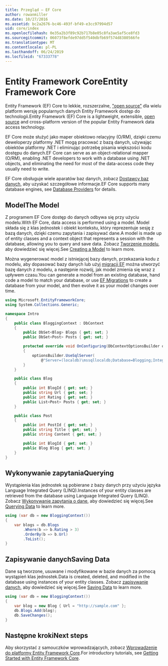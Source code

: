 ```yaml
---
title: Przegląd — EF Core
author: rowanmiller
ms.date: 10/27/2016
ms.assetid: bc2a2676-bc46-493f-bf49-e3cc97994d57
uid: core/index
ms.openlocfilehash: 0e35a2b3f89c92b717b8e05c8fa3ae5af5ce8fd3
ms.sourcegitcommit: 06073f8efde97dd5f540dbfb69f574d8380566fe
ms.translationtype: MT
ms.contentlocale: pl-PL
ms.lasthandoff: 06/24/2019
ms.locfileid: "67333778"
---
```

# <a name="entity-framework-core"></a><span data-ttu-id="27d0b-102">Entity Framework Core</span><span class="sxs-lookup"><span data-stu-id="27d0b-102">Entity Framework Core</span></span>

<span data-ttu-id="27d0b-103">Entity Framework (EF) Core to lekkie, rozszerzalne, ["open source"](https://github.com/aspnet/EntityFrameworkCore) dla wielu platform wersję popularnych danych Entity Framework dostęp do technologii.</span><span class="sxs-lookup"><span data-stu-id="27d0b-103">Entity Framework (EF) Core is a lightweight, extensible, [open source](https://github.com/aspnet/EntityFrameworkCore) and cross-platform version of the popular Entity Framework data access technology.</span></span>

<span data-ttu-id="27d0b-104">EF Core może służyć jako maper obiektowo relacyjny (O/RM), dzięki czemu deweloperzy platformy .NET mogą pracować z bazą danych, używając obiektów platformy .NET i eliminując potrzebę pisania większości kodu dostępu do danych.</span><span class="sxs-lookup"><span data-stu-id="27d0b-104">EF Core can serve as an object-relational mapper (O/RM), enabling .NET developers to work with a database using .NET objects, and eliminating the need for most of the data-access code they usually need to write.</span></span>

<span data-ttu-id="27d0b-105">EF Core obsługuje wiele aparatów baz danych, zobacz [Dostawcy baz danych](providers/index.md), aby uzyskać szczegółowe informacje.</span><span class="sxs-lookup"><span data-stu-id="27d0b-105">EF Core supports many database engines, see [Database Providers](providers/index.md) for details.</span></span>

## <a name="the-model"></a><span data-ttu-id="27d0b-106">Model</span><span class="sxs-lookup"><span data-stu-id="27d0b-106">The Model</span></span>

<span data-ttu-id="27d0b-107">Z programem EF Core dostęp do danych odbywa się przy użyciu modelu.</span><span class="sxs-lookup"><span data-stu-id="27d0b-107">With EF Core, data access is performed using a model.</span></span> <span data-ttu-id="27d0b-108">Model składa się z klas jednostek i obiekt kontekstu, który reprezentuje sesję z bazą danych, dzięki czemu zapytania i zapisywać dane.</span><span class="sxs-lookup"><span data-stu-id="27d0b-108">A model is made up of entity classes and a context object that represents a session with the database, allowing you to query and save data.</span></span> <span data-ttu-id="27d0b-109">Zobacz [Tworzenie modelu](modeling/index.md), aby dowiedzieć się więcej.</span><span class="sxs-lookup"><span data-stu-id="27d0b-109">See [Creating a Model](modeling/index.md) to learn more.</span></span>

<span data-ttu-id="27d0b-110">Można wygenerować model z istniejącej bazy danych, przekazania kodu z modelu, aby dopasować bazy danych lub użyj [migracji EF](managing-schemas/migrations/index.md) można utworzyć bazę danych z modelu, a następnie rozwój, jak model zmienia się wraz z upływem czasu.</span><span class="sxs-lookup"><span data-stu-id="27d0b-110">You can generate a model from an existing database, hand code a model to match your database, or use [EF Migrations](managing-schemas/migrations/index.md) to create a database from your model, and then evolve it as your model changes over time.</span></span>

``` csharp
using Microsoft.EntityFrameworkCore;
using System.Collections.Generic;

namespace Intro
{
    public class BloggingContext : DbContext
    {
        public DbSet<Blog> Blogs { get; set; }
        public DbSet<Post> Posts { get; set; }

        protected override void OnConfiguring(DbContextOptionsBuilder optionsBuilder)
        {
            optionsBuilder.UseSqlServer(
                @"Server=(localdb)\mssqllocaldb;Database=Blogging;Integrated Security=True");
        }
    }

    public class Blog
    {
        public int BlogId { get; set; }
        public string Url { get; set; }
        public int Rating { get; set; }
        public List<Post> Posts { get; set; }
    }

    public class Post
    {
        public int PostId { get; set; }
        public string Title { get; set; }
        public string Content { get; set; }

        public int BlogId { get; set; }
        public Blog Blog { get; set; }
    }
}
```

## <a name="querying"></a><span data-ttu-id="27d0b-111">Wykonywanie zapytania</span><span class="sxs-lookup"><span data-stu-id="27d0b-111">Querying</span></span>

<span data-ttu-id="27d0b-112">Wystąpienia klas jednostek są pobierane z bazy danych przy użyciu języka Language Integrated Query (LINQ).</span><span class="sxs-lookup"><span data-stu-id="27d0b-112">Instances of your entity classes are retrieved from the database using Language Integrated Query (LINQ).</span></span> <span data-ttu-id="27d0b-113">Zobacz [Wykonywanie zapytania o dane](querying/index.md), aby dowiedzieć się więcej.</span><span class="sxs-lookup"><span data-stu-id="27d0b-113">See [Querying Data](querying/index.md) to learn more.</span></span>

``` csharp
using (var db = new BloggingContext())
{
    var blogs = db.Blogs
        .Where(b => b.Rating > 3)
        .OrderBy(b => b.Url)
        .ToList();
}
```

## <a name="saving-data"></a><span data-ttu-id="27d0b-114">Zapisywanie danych</span><span class="sxs-lookup"><span data-stu-id="27d0b-114">Saving Data</span></span>

<span data-ttu-id="27d0b-115">Dane są tworzone, usuwane i modyfikowane w bazie danych za pomocą wystąpień klas jednostek.</span><span class="sxs-lookup"><span data-stu-id="27d0b-115">Data is created, deleted, and modified in the database using instances of your entity classes.</span></span> <span data-ttu-id="27d0b-116">Zobacz [zapisywanie danych](saving/index.md), aby dowiedzieć się więcej.</span><span class="sxs-lookup"><span data-stu-id="27d0b-116">See [Saving Data](saving/index.md) to learn more.</span></span>

``` csharp
using (var db = new BloggingContext())
{
    var blog = new Blog { Url = "http://sample.com" };
    db.Blogs.Add(blog);
    db.SaveChanges();
}
```

## <a name="next-steps"></a><span data-ttu-id="27d0b-117">Następne kroki</span><span class="sxs-lookup"><span data-stu-id="27d0b-117">Next steps</span></span>

<span data-ttu-id="27d0b-118">Aby skorzystać z samouczków wprowadzających, zobacz [Wprowadzenie do platformy Entity Framework Core](get-started/index.md).</span><span class="sxs-lookup"><span data-stu-id="27d0b-118">For introductory tutorials, see [Getting Started with Entity Framework Core](get-started/index.md).</span></span>

